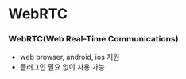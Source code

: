 # WebRTC

### WebRTC(Web Real-Time Communications)

- web browser, android, ios 지원
- 플러그인 필요 없이 사용 가능
